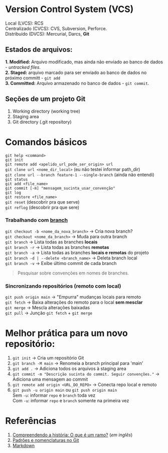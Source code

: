 # Version Control System (VCS)

Local (LVCS): RCS  
Centralizado (CVCS): CVS, Subversion, Perforce.<br>
Distribuído (DVCS): Mercurial, Darcs, **Git**

## Estados de arquivos:
**1. Modified:** Arquivo modificado, mas ainda não enviado ao banco de dados - _untracked files_.<br>
**2. Staged:** arquivo marcado para ser enviado ao banco de dados no próximo committ - `git add`<br>
**3. Committed:** Arquivo armazenado no banco de dados - `git commit`.

## Seções de um projeto Git
1. Working directory (working tree)<br>
2. Staging area<br>
3. Git directory (.git repository)

# Comandos básicos

`git help <command>`<br>
`git init`<br>
`git remote add <apelido_url_pode_ser_origin> url`<br>
`git clone url <nome_dir_local>` (eu não testei informar path_dir) <br>
`git clone url --branch feature-1 --single-branch` (ainda não entendi)<br>
`git status`<br>
`git add <file_name>`<br>
`git commit [-m] "mensagem_sucinta_usar_convenção"`<br>
`git log`<br>
`git restore <file_name>`<br>
`git reset` (descobrir pra que serve)<br>
`git reflog` (descobrir pra que sere)<br>

### Trabalhando com [branch](https://git-scm.com/docs/user-manual#what-is-a-branch)
`git checkout -b <nome_da_nova_branch>` -> Cria nova branch?<br>
`git checkout <nome_da_branch>` -> Muda para outra branch<br>
`git branch` -> Lista todas as branches **locais**<br>
`git branch -r` -> Lista todas as branches **remotas**<br>
`git branch -a` -> Lista todas as branches **locais e remotas** do projeto<br>
`git branch -d | --delete <branch_name>` -> Deleta branch local<br>
`git branch -v` -> Exibe último commit de cada branch<br>

> Pesquisar sobre convenções em nomes de branches.

### Sincronizando repositórios (remoto com local)
`git push origin main` -> "Empurra" mudanças locais para remoto<br>
`git fetch` -> Baixa alterações do remoto para o local **sem mesclar**<br>
`git merge` -> Mescla alterações baixadas<br>
`git pull` -> Junção `git fetch` + `git merge`

# Melhor prática para um novo repositório:
1. `git init` -> Cria um repositório Git
2. `git branch -M main`  -> Renomeia a branch principal para 'main'
3. `git add .` -> Adiciona todos os arquivos à staging area
4. `git commit -m "Descrição sucinta do commit. Seguir convenções."` -> Adiciona uma mensagem ao commit
5. `git remote add origin <URL_DO_REPO>` -> Conecta repo local e remoto
6. `git push -u origin main` ou `git push origin main`<br>
Sem `-u`: informar `repo` e `branch` toda vez<br>
Com `-u`: informar `repo` e `branch` somente na primeira vez

# Referências
1. [Compreendendo a história: O que é um ramo?](https://git-scm.com/docs/user-manual/pt_BR#what-is-a-branch) (_em inglês_)
2. [Padrões e nomenclaturas no Git](https://github.com/JuniorLima22/padroes-e-nomenclaturas-no-git)
3. [Markdown](https://github.com/luong-komorebi/Markdown-Tutorial/blob/master/README_pt-BR.md)
